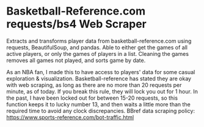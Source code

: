 # Basketball-Reference.com requests/bs4 Web Scraper
Extracts and transforms player data from basketball-reference.com using requests, BeautifulSoup, and pandas. Able to either get the games of all active players, or only the games of players in a list. Cleaning the games removes all games not played, and sorts game by date.

As an NBA fan, I made this to have access to players' data for some casual exploration & visualization.
Basketball-reference has stated they are okay with web scraping, as long as there are no more than 20 requests per minute, as of today. If you break this rule, they will lock you out for 1 hour. In the past, I have been locked out for between 15-20 requests, so this function keeps it to lucky number 13, and then waits a little more than the required time to avoid any clock discrepancies. 
BBref data scraping policy: https://www.sports-reference.com/bot-traffic.html
